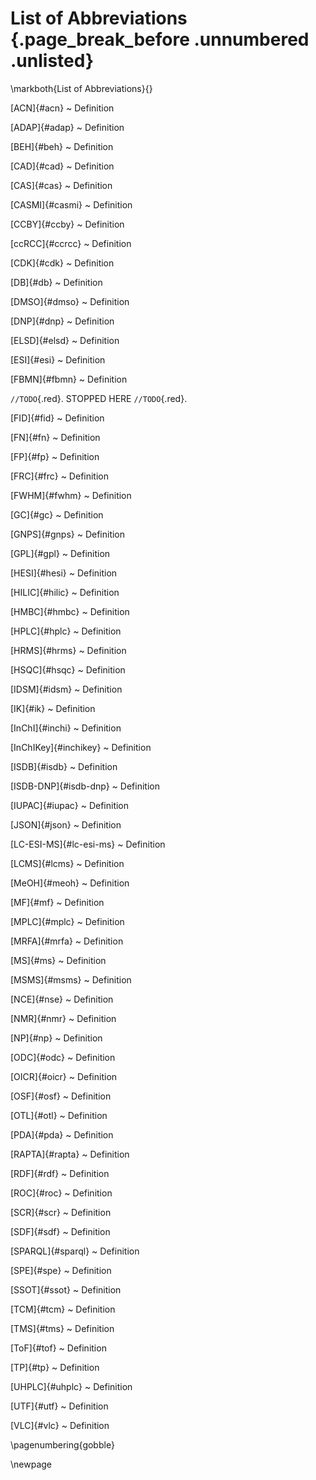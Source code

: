 # List of Abbreviations {.page_break_before .unnumbered .unlisted}
\markboth{List of Abbreviations}{}


[ACN]{#acn}
  ~ Definition

[ADAP]{#adap}
  ~ Definition

[BEH]{#beh}
  ~ Definition

[CAD]{#cad}
  ~ Definition

[CAS]{#cas}
  ~ Definition

[CASMI]{#casmi}
  ~ Definition

[CCBY]{#ccby}
  ~ Definition

[ccRCC]{#ccrcc}
  ~ Definition

[CDK]{#cdk}
  ~ Definition

[DB]{#db}
  ~ Definition

[DMSO]{#dmso}
  ~ Definition

[DNP]{#dnp}
  ~ Definition

[ELSD]{#elsd}
  ~ Definition

[ESI]{#esi}
  ~ Definition

[FBMN]{#fbmn}
  ~ Definition

`//TODO`{.red}.  STOPPED HERE `//TODO`{.red}.

[FID]{#fid}
  ~ Definition

[FN]{#fn}
  ~ Definition

[FP]{#fp}
  ~ Definition

[FRC]{#frc}
  ~ Definition

[FWHM]{#fwhm}
  ~ Definition

[GC]{#gc}
  ~ Definition

[GNPS]{#gnps}
  ~ Definition

[GPL]{#gpl}
  ~ Definition

[HESI]{#hesi}
  ~ Definition

[HILIC]{#hilic}
  ~ Definition

[HMBC]{#hmbc}
  ~ Definition

[HPLC]{#hplc}
  ~ Definition

[HRMS]{#hrms}
  ~ Definition

[HSQC]{#hsqc}
  ~ Definition

[IDSM]{#idsm}
  ~ Definition

[IK]{#ik}
  ~ Definition

[InChI]{#inchi}
  ~ Definition

[InChIKey]{#inchikey}
  ~ Definition

[ISDB]{#isdb}
  ~ Definition

[ISDB-DNP]{#isdb-dnp}
  ~ Definition

[IUPAC]{#iupac}
  ~ Definition

[JSON]{#json}
  ~ Definition

[LC-ESI-MS]{#lc-esi-ms}
  ~ Definition

[LCMS]{#lcms}
  ~ Definition

[MeOH]{#meoh}
  ~ Definition

[MF]{#mf}
  ~ Definition

[MPLC]{#mplc}
  ~ Definition

[MRFA]{#mrfa}
  ~ Definition

[MS]{#ms}
  ~ Definition

[MSMS]{#msms}
  ~ Definition

[NCE]{#nse}
  ~ Definition

[NMR]{#nmr}
  ~ Definition

[NP]{#np}
  ~ Definition

[ODC]{#odc}
  ~ Definition

[OICR]{#oicr}
  ~ Definition

[OSF]{#osf}
  ~ Definition

[OTL]{#otl}
  ~ Definition

[PDA]{#pda}
  ~ Definition

[RAPTA]{#rapta}
  ~ Definition

[RDF]{#rdf}
  ~ Definition

[ROC]{#roc}
  ~ Definition

[SCR]{#scr}
  ~ Definition

[SDF]{#sdf}
  ~ Definition

[SPARQL]{#sparql}
  ~ Definition

[SPE]{#spe}
  ~ Definition

[SSOT]{#ssot}
  ~ Definition

[TCM]{#tcm}
  ~ Definition

[TMS]{#tms}
  ~ Definition

[ToF]{#tof}
  ~ Definition

[TP]{#tp}
  ~ Definition

[UHPLC]{#uhplc}
  ~ Definition

[UTF]{#utf}
  ~ Definition

[VLC]{#vlc}
  ~ Definition

\pagenumbering{gobble}

\newpage